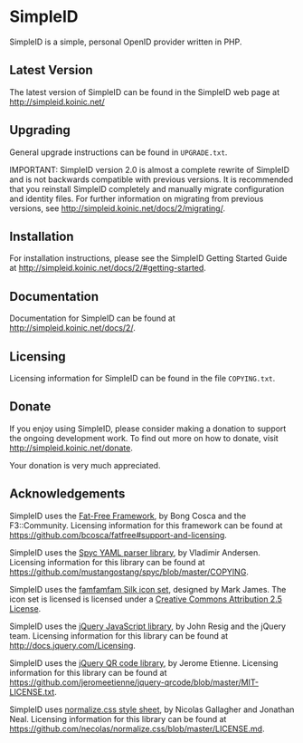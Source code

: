 SimpleID
========

SimpleID is a simple, personal OpenID provider written in PHP.

Latest Version
--------------

The latest version of SimpleID can be found in the SimpleID web page at
<http://simpleid.koinic.net/>

Upgrading
---------

General upgrade instructions can be found in `UPGRADE.txt`.

IMPORTANT: SimpleID version 2.0 is almost a complete rewrite of SimpleID and
is not backwards compatible with previous versions.  It is recommended that
you reinstall SimpleID completely and manually migrate configuration and
identity files.  For further information on migrating from previous versions,
see <http://simpleid.koinic.net/docs/2/migrating/>.


Installation
------------

For installation instructions, please see the SimpleID Getting Started Guide at
<http://simpleid.koinic.net/docs/2/#getting-started>.

Documentation
-------------

Documentation for SimpleID can be found at
<http://simpleid.koinic.net/docs/2/>.

Licensing
---------

Licensing information for SimpleID can be found in the file `COPYING.txt`.

Donate
------

If you enjoy using SimpleID, please consider making a donation to support the
ongoing development work.  To find out more on how to donate, visit
<http://simpleid.koinic.net/donate>.

Your donation is very much appreciated.

Acknowledgements
----------------

SimpleID uses the [Fat-Free Framework](http://fatfreeframework.com/home),
by Bong Cosca and the F3::Community.
Licensing information for this framework can be found at
<https://github.com/bcosca/fatfree#support-and-licensing>.

SimpleID uses the [Spyc YAML parser library](https://github.com/mustangostang/spyc/),
by Vladimir Andersen.
Licensing information for this library can be found at
<https://github.com/mustangostang/spyc/blob/master/COPYING>.

SimpleID uses the [famfamfam Silk icon set](http://www.famfamfam.com/lab/icons/silk/),
designed by Mark James.
The icon set is licensed is licensed under a
[Creative Commons Attribution 2.5 License](http://creativecommons.org/licenses/by/2.5/).

SimpleID uses the [jQuery JavaScript library](http://jquery.com),
by John Resig and the jQuery team.
Licensing information for this library can be found at <http://docs.jquery.com/Licensing>.

SimpleID uses the [jQuery QR code library](http://jeromeetienne.github.io/jquery-qrcode/),
by Jerome Etienne.
Licensing information for this library can be found at
<https://github.com/jeromeetienne/jquery-qrcode/blob/master/MIT-LICENSE.txt>.

SimpleID uses [normalize.css style sheet](http://necolas.github.io/normalize.css/),
by Nicolas Gallagher and Jonathan Neal.
Licensing information for this library can be found at
<https://github.com/necolas/normalize.css/blob/master/LICENSE.md>.
